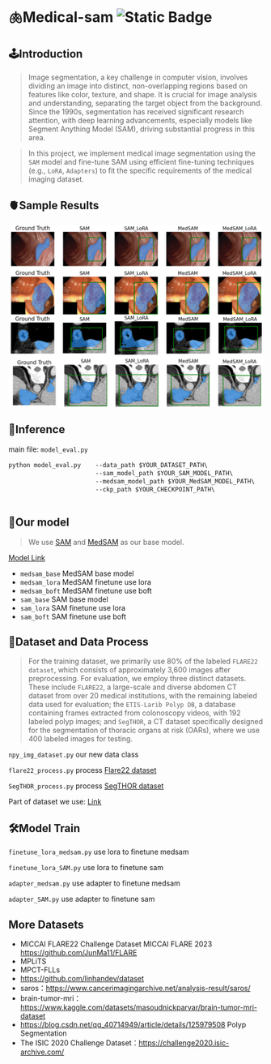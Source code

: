 # 🫁Medical-sam ![Static Badge](https://img.shields.io/badge/Python-blue)
## 🕹️Introduction
> Image segmentation, a key challenge in computer vision, involves dividing an image into distinct, non-overlapping regions based on features like color, texture, and shape. It is crucial for image analysis and understanding, separating the target object from the background. Since the 1990s, segmentation has received significant research attention, with deep learning advancements, especially models like Segment Anything Model (SAM), driving substantial progress in this area.

> In this project, we implement medical image segmentation using the `SAM` model and 
fine-tune SAM using efficient fine-tuning techniques (e.g., `LoRA`, `Adapters`) to fit the specific 
requirements of the medical imaging dataset.

## 🫀Sample Results
![Sample](/stacked.png)

## 🚀Inference
main file: `model_eval.py`
```
python model_eval.py    --data_path $YOUR_DATASET_PATH\
                        --sam_model_path $YOUR_SAM_MODEL_PATH\
                        --medsam_model_path $YOUR_MedSAM_MODEL_PATH\
                        --ckp_path $YOUR_CHECKPOINT_PATH\
                   
```

## 🤖Our model
> We use [SAM](https://github.com/facebookresearch/segment-anything) and [MedSAM](https://github.com/bowang-lab/MedSAM) as our base model.

[Model Link](https://jbox.sjtu.edu.cn/l/tH1JU0)

* `medsam_base` MedSAM base model
* `medsam_lora` MedSAM finetune use lora
* `medsam_boft` MedSAM finetune use boft
* `sam_base` SAM base model
* `sam_lora` SAM finetune use lora
* `sam_boft` SAM finetune use boft


## 🔬Dataset and Data Process
> For the training dataset, we primarily use 80\% of the labeled `FLARE22 dataset`, which consists of approximately 3,600 images after preprocessing. For evaluation, we employ three distinct datasets. These include `FLARE22`, a large-scale and diverse abdomen CT dataset from over 20 medical institutions, with the remaining labeled data used for evaluation; the `ETIS-Larib Polyp DB`, a database containing frames extracted from colonoscopy videos, with 192 labeled polyp images; and `SegTHOR`, a CT dataset specifically designed for the segmentation of thoracic organs at risk (OARs), where we use 400 labeled images for testing.

`npy_img_dataset.py` our new data class

`flare22_process.py` process [Flare22 dataset](https://flare22.grand-challenge.org/Dataset/)

`SegTHOR_process.py` process [SegTHOR dataset](https://competitions.codalab.org/competitions/21145)

Part of dataset we use: [Link](https://jbox.sjtu.edu.cn/l/x1lUuz)

## 🛠️Model Train
`finetune_lora_medsam.py` use lora to finetune medsam

`finetune_lora_SAM.py` use lora to finetune sam

`adapter_medsam.py` use adapter to finetune medsam

`adapter_SAM.py` use adapter to finetune sam



## More Datasets
* MICCAI FLARE22 Challenge Dataset        MICCAI FLARE 2023        https://github.com/JunMa11/FLARE
* MPLiTS
* MPCT-FLLs
* https://github.com/linhandev/dataset
* saros：https://www.cancerimagingarchive.net/analysis-result/saros/
* brain-tumor-mri： https://www.kaggle.com/datasets/masoudnickparvar/brain-tumor-mri-dataset
* https://blog.csdn.net/qq_40714949/article/details/125979508 Polyp Segmentation
* The ISIC 2020 Challenge Dataset：https://challenge2020.isic-archive.com/








